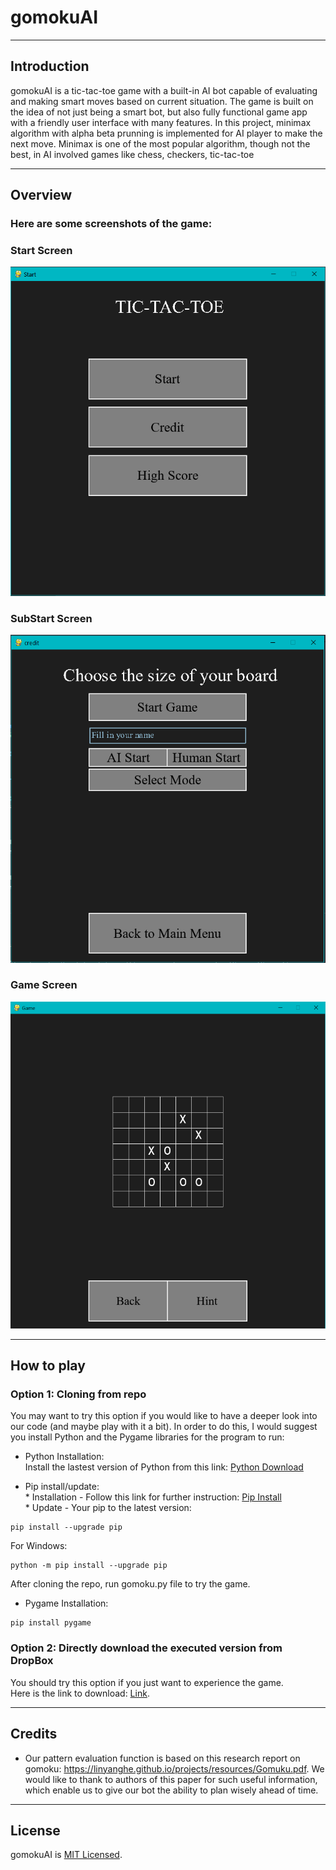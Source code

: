 # gomokuAI
___
## Introduction
gomokuAI is a tic-tac-toe game with a built-in AI bot capable of evaluating and making smart moves based on current situation. 
The game is built on the idea of not just being a smart bot, but also fully functional game app with a friendly user interface with many features.
In this project, minimax algorithm with alpha beta prunning is implemented for AI player to make the next move. 
Minimax is one of the most popular algorithm, though not the best, in AI involved games like chess, checkers, tic-tac-toe
___
## Overview
### Here are some screenshots of the game:

### Start Screen 
![alt text](https://github.com/miamicourseproject/gomokuAI/blob/master/Images/Welcome%20Screen.PNG)

### SubStart Screen 
![alt text](https://github.com/miamicourseproject/gomokuAI/blob/master/Images/Substart%20Screen.PNG)

### Game Screen
![alt text](https://github.com/miamicourseproject/gomokuAI/blob/master/Images/Game%20Screen.PNG)
___
## How to play
### Option 1: Cloning from repo
You may want to try this option if you would like to have a deeper look into our code (and maybe play with it a bit). In order to do this, I would suggest you install Python and the Pygame libraries for the program to run:
* Python Installation:
<br />Install the lastest version of Python from this link: [Python Download](https://www.python.org/downloads/)

* Pip install/update:
<br />* Installation - Follow this link for further instruction: [Pip Install](https://pip.pypa.io/en/stable/reference/pip_install/)
<br />* Update - Your pip to the latest version: 
```
pip install --upgrade pip
```
For Windows:
```
python -m pip install --upgrade pip
```
After cloning the repo, run gomoku.py file to try the game.
* Pygame Installation:
```
pip install pygame
```
### Option 2: Directly download the executed version from DropBox
You should try this option if you just want to experience the game. 
<br />Here is the link to download: [Link](https://www.dropbox.com/s/89kuy8fn8mvy8za/GomokuAI.rar?dl=0).
___
## Credits
* Our pattern evaluation function is based on this research report on gomoku: https://linyanghe.github.io/projects/resources/Gomuku.pdf.
We would like to thank to authors of this paper for such useful information, which enable us to give our bot the ability to plan wisely ahead of time.
___
## License
gomokuAI is [MIT Licensed](https://github.com/miamicourseproject/gomokuAI/blob/master/LICENSE).
